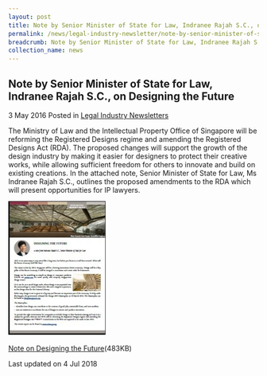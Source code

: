 ```yaml
---
layout: post
title: Note by Senior Minister of State for Law, Indranee Rajah S.C., on Designing the Future
permalink: /news/legal-industry-newsletter/note-by-senior-minister-of-state-for-law--indranee-rajah-s-c---o7/
breadcrumb: Note by Senior Minister of State for Law, Indranee Rajah S.C., on Changes to the Registered Designs Regime
collection_name: news
---
```


<style>
  .image {width: 200px;}
  .image img {max-width: 100%;}
</style>

Note by Senior Minister of State for Law, Indranee Rajah S.C., on Designing the Future
---

3 May 2016 Posted in [Legal Industry Newsletters](/news/legal-industry-newsletters/)

The Ministry of Law and the Intellectual Property Office of Singapore will be reforming the Registered Designs regime and amending the Registered Designs Act (RDA). The proposed changes will support the growth of the design industry by making it easier for designers to protect their creative works, while allowing sufficient freedom for others to innovate and build on existing creations. In the attached note, Senior Minister of State for Law, Ms Indranee Rajah S.C., outlines the proposed amendments to the RDA which will present opportunities for IP lawyers.

<div class="image">
  <a href="/files/DesignsRegimeNewsletter.pdf/"><img src="/images/1530697269659.jpg/" alt="image of pdf: designing the future"></a>
</div>

<a href="/files/DesignsRegimeNewsletter.pdf/">Note on Designing the Future</a>(483KB)

<p class="right-side-updated">Last updated on 4 Jul 2018</p>
